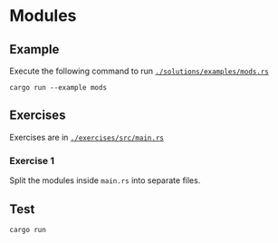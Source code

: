 # Modules

## Example

Execute the following command to run [`./solutions/examples/mods.rs`](./solutions/examples/mods.rs)

```shell
cargo run --example mods
```

## Exercises

Exercises are in [`./exercises/src/main.rs`](./exercises/src/main.rs)

### Exercise 1

Split the modules inside `main.rs` into separate files.

## Test

```shell
cargo run
```
